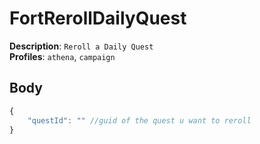 # FortRerollDailyQuest

**Description**: `Reroll a Daily Quest` \
**Profiles**: `athena`, `campaign`

## Body
```js
{
    "questId": "" //guid of the quest u want to reroll
}
```
